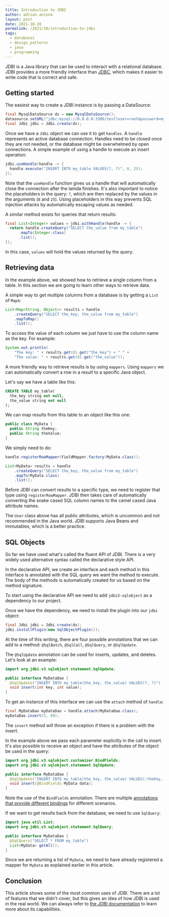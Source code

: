```yaml
---
title: Introduction to JDBI
author: adrian.ancona
layout: post
date: 2021-10-20
permalink: /2021/10/introduction-to-jdbi
tags:
  - databases
  - design_patterns
  - java
  - programming
---
```


JDBI is a Java library that can be used to interact with a relational database. JDBI provides a more friendly interface than [JDBC](/2021/10/introduction-to-jdbc), which makes it easier to write code that is correct and safe.

## Getting started

The easiest way to create a JDBI instance is by passing a DataSource:

```java
final MysqlDataSource ds = new MysqlDataSource();
datasource.setURL("jdbc:mysql://0.0.0.0:3306/test?user=root&password=my-secret-pw");
final Jdbi jdbi = Jdbi.create(ds);
```

Once we have a `Jdbi` object we can use it to get `handles`. A `handle` represents an active database connection. Handles need to be closed once they are not needed, or the database might be overwhelmed by open connections. A simple example of using a handle to execute an insert operation:

<!--more-->

```java
jdbi.useHandle(handle -> {
  handle.execute("INSERT INTO my_table VALUES(?, ?)", 8, 25);
});
```

Note that the `useHandle` function gives us a handle that will automatically close the connection after the lamda finishes. It's also important to notice the placeholders in the query: `?`, which are then replaced by the values in the arguments (`8` and `25`). Using placeholders in this way prevents SQL injection attacks by automatically escaping values as needed.

A similar method exists for queries that return results:

```java
final List<Integer> values = jdbi.withHandle(handle -> {
  return handle.createQuery("SELECT the_value from my_table")
      .mapTo(Integer.class)
      .list();
});
```

In this case, `values` will hold the values returned by the query.

## Retrieving data

In the example above, we showed how to retrieve a single column from a table. In this section we are going to learn other ways to retrieve data.

A simple way to get multiple columns from a database is by getting a `List` of `Map`s:

```java
List<Map<String, Object>> results = handle
    .createQuery("SELECT the_key, the_value from my_table")
    .mapToMap()
    .list();
```

To access the value of each column we just have to use the column name as the key. For example:

```java
System.out.println(
    "The key: " + results.get(0).get("the_key") + " " +
    "The value: " + results.get(0).get("the_value"));
```

A more friendly way to retrieve results is by using `mappers`. Using `mappers` we can automatically convert a row in a result to a specific Java object.

Let's say we have a table like this:

```sql
CREATE TABLE my_table(
  the_key string not null,
  the_value string not null
);
```

We can map results from this table to an object like this one:

```java
public class MyData {
  public String theKey;
  public String theValue;
}
```

We simply need to do:

```java
handle.registerRowMapper(FieldMapper.factory(MyData.class));

List<MyData> results = handle
    .createQuery("SELECT the_key, the_value from my_table")
    .mapTo(MyData.class)
    .list();
```

Before JDBI can convert results to a specific type, we need to register that type using `registerRowMapper`. JDBI then takes care of automatically converting the snake cased SQL column names to the camel cased Java attribute names.

The `User` class above has all public attributes, which is uncommon and not recommended in the Java world. JDBI supports Java Beans and immutables, which is a better practice.

## SQL Objects

So far we have used what's called the fluent API of JDBI. There is a very widely used alternative syntax called the declarative style API.

In the declarative API, we create an interface and each method in this interface is annotated with the SQL query we want the method to execute. The body of the methods is automatically created for us based on the method signature.

To start using the declarative API we need to add `jdbi3-sqlobject` as a dependency to our project.

Once we have the dependency, we need to install the plugin into our `jdbi` object:

```java
final Jdbi jdbi = Jdbi.create(ds);
jdbi.installPlugin(new SqlObjectPlugin());
```

At the time of this writing, there are four possible annotations that we can add to a method: `@SqlBatch`, `@SqlCall`, `@SqlQuery`, or `@SqlUpdate`.

The `@SqlUpdate` annotation can be used for inserts, updates, and deletes. Let's look at an example:

```java
import org.jdbi.v3.sqlobject.statement.SqlUpdate;

public interface MyDataDao {
  @SqlUpdate("INSERT INTO my_table(the_key, the_value) VALUES(?, ?)")
  void insert(int key, int value);
}
```

To get an instance of this interface we can use the `attach` method of `handle`:

```java
final MyDataDao myDataDao = handle.attach(MyDataDao.class);
myDataDao.insert(5, 99);
```

The `insert` method will throw an exception if there is a problem with the insert.

In the example above we pass each parameter explicitly in the call to insert. It's also possible to receive an object and have the attributes of the object be used in the query:

```java
import org.jdbi.v3.sqlobject.customizer.BindFields;
import org.jdbi.v3.sqlobject.statement.SqlUpdate;

public interface MyDataDao {
  @SqlUpdate("INSERT INTO my_table(the_key, the_value) VALUES(:theKey, :theValue)")
  void insert(@BindFields MyData data);
}
```

Note the use of the `BindFields` annotation. There are multiple [annotations that provide different bindings](https://jdbi.org/#_binding_arguments_2) for different scenarios.

If we want to get results back from the database, we need to use `SqlQuery`:

```java
import java.util.List;
import org.jdbi.v3.sqlobject.statement.SqlQuery;

public interface MyDataDao {
  @SqlQuery("SELECT * FROM my_table")
  List<MyData> getAll();
}
```

Since we are returning a list of `MyData`, we need to have already registered a mapper for `MyData` as explained earlier in this article.

## Conclusion

This article shows some of the most common uses of JDBI. There are a lot of features that we didn't cover, but this gives an idea of how JDBI is used in the real world. We can always refer to [the JDBI documentation](https://jdbi.org/) to learn more about its capabilities.
